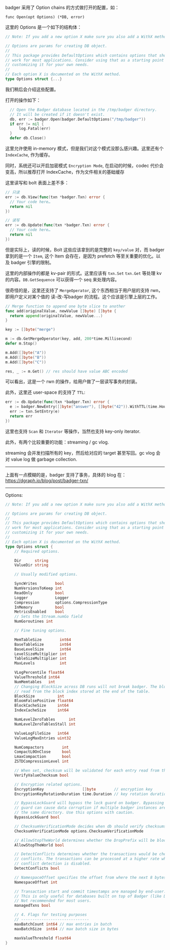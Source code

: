 badger 采用了 Option chains 的方式做打开的配置，如：

```
func Open(opt Options) (*DB, error)
```

这里的 Options 是一个如下的结构体：

```go
// Note: If you add a new option X make sure you also add a WithX method on Options.

// Options are params for creating DB object.
//
// This package provides DefaultOptions which contains options that should
// work for most applications. Consider using that as a starting point before
// customizing it for your own needs.
//
// Each option X is documented on the WithX method.
type Options struct {...}
```

我们稍后会介绍这些配置。

打开的操作如下：

```go
  // Open the Badger database located in the /tmp/badger directory.
  // It will be created if it doesn't exist.
  db, err := badger.Open(badger.DefaultOptions("/tmp/badger"))
  if err != nil {
	  log.Fatal(err)
  }
  defer db.Close()
```

这里允许使用 in-memory 模式，但是我们对这个模式没那么感兴趣。这里还有个 `IndexCache`, 作为缓存。

同时，系统还可以开启加密模式 `Encryption Mode`, 在启动的时候，codec 代价会变高，所以推荐打开 IndexCache，作为文件相关的基础缓存

这里读写和 bolt 表面上差不多：

```go
// 只读
err := db.View(func(txn *badger.Txn) error {
  // Your code here…
  return nil
})

// 读写
err := db.Update(func(txn *badger.Txn) error {
  // Your code here…
  return nil
})
```

但是实际上，读的时候，Bolt 这些应该拿到的是完整的 `key/value` 对，而 badger 拿到的是一个 `Item`, 这个 Item 会存在，是因为 prefetch 等至关重要的优化。以及 badger 引擎的限制。

这里的内部操作的都是 kv-pair 的形式。这里应该有 `txn.Set` `txn.Get` 等处理 kv 的内容。`DB.GetSequence` 可以获得一个 seq 来处理内容。

很奇怪的是，这里还支持了 `MergeOperator`, 这个东西相当于用户层的支持 rwn，即用户定义对某个值的 读-改-写badger 的流程。这个应该是引擎上层的工作。

```go
// Merge function to append one byte slice to another
func add(originalValue, newValue []byte) []byte {
  return append(originalValue, newValue...)
}

key := []byte("merge")

m := db.GetMergeOperator(key, add, 200*time.Millisecond)
defer m.Stop()

m.Add([]byte("A"))
m.Add([]byte("B"))
m.Add([]byte("C"))

res, _ := m.Get() // res should have value ABC encoded
```

可以看出，这是一个 rwn 的操作，给用户做了一层读写事务的封装。

此外，这里还 user-space 的支持了 `TTL`:

```go
err := db.Update(func(txn *badger.Txn) error {
  e := badger.NewEntry([]byte("answer"), []byte("42")).WithTTL(time.Hour)
  err := txn.SetEntry(e)
  return err
})
```

这里也支持 `Scan` 和 `Iterator` 等操作，当然也支持 key-only iterator.

此外，有两个比较重要的功能：streaming / gc vlog.

streaming 会并发扫描所有的 key，然后给对应的 target 甚至写回。gc vlog 会对 value log 做 garbage collection.

---

上面有一点模糊的是，badger 支持了事务，具体的 blog 在：https://dgraph.io/blog/post/badger-txn/

---

Options:

```go
// Note: If you add a new option X make sure you also add a WithX method on Options.

// Options are params for creating DB object.
//
// This package provides DefaultOptions which contains options that should
// work for most applications. Consider using that as a starting point before
// customizing it for your own needs.
//
// Each option X is documented on the WithX method.
type Options struct {
	// Required options.

	Dir      string
	ValueDir string

	// Usually modified options.

	SyncWrites        bool
	NumVersionsToKeep int
	ReadOnly          bool
	Logger            Logger
	Compression       options.CompressionType
	InMemory          bool
	MetricsEnabled    bool
	// Sets the Stream.numGo field
	NumGoroutines int

	// Fine tuning options.

	MemTableSize        int64
	BaseTableSize       int64
	BaseLevelSize       int64
	LevelSizeMultiplier int
	TableSizeMultiplier int
	MaxLevels           int

	VLogPercentile float64
	ValueThreshold int64
	NumMemtables   int
	// Changing BlockSize across DB runs will not break badger. The block size is
	// read from the block index stored at the end of the table.
	BlockSize          int
	BloomFalsePositive float64
	BlockCacheSize     int64
	IndexCacheSize     int64

	NumLevelZeroTables      int
	NumLevelZeroTablesStall int

	ValueLogFileSize   int64
	ValueLogMaxEntries uint32

	NumCompactors        int
	CompactL0OnClose     bool
	LmaxCompaction       bool
	ZSTDCompressionLevel int

	// When set, checksum will be validated for each entry read from the value log file.
	VerifyValueChecksum bool

	// Encryption related options.
	EncryptionKey                 []byte        // encryption key
	EncryptionKeyRotationDuration time.Duration // key rotation duration

	// BypassLockGuard will bypass the lock guard on badger. Bypassing lock
	// guard can cause data corruption if multiple badger instances are using
	// the same directory. Use this options with caution.
	BypassLockGuard bool

	// ChecksumVerificationMode decides when db should verify checksums for SSTable blocks.
	ChecksumVerificationMode options.ChecksumVerificationMode

	// AllowStopTheWorld determines whether the DropPrefix will be blocking/non-blocking.
	AllowStopTheWorld bool

	// DetectConflicts determines whether the transactions would be checked for
	// conflicts. The transactions can be processed at a higher rate when
	// conflict detection is disabled.
	DetectConflicts bool

	// NamespaceOffset specifies the offset from where the next 8 bytes contains the namespace.
	NamespaceOffset int

	// Transaction start and commit timestamps are managed by end-user.
	// This is only useful for databases built on top of Badger (like Dgraph).
	// Not recommended for most users.
	managedTxns bool

	// 4. Flags for testing purposes
	// ------------------------------
	maxBatchCount int64 // max entries in batch
	maxBatchSize  int64 // max batch size in bytes

	maxValueThreshold float64
}
```



